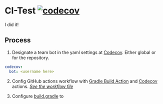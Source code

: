 # CI-Test [![codecov](https://codecov.io/gh/OliTheHoodieBoi/CI-Test/branch/main/graph/badge.svg?token=95YZXW0XSY)](https://codecov.io/gh/OliTheHoodieBoi/CI-Test)
I did it!
## Process
1. Designate a team bot in the yaml settings at [Codecov](https://codecov.io). Either global or for the repository.
```yml
codecov:
  bot: <username here>
```

2. Config GitHub actions workflow with [Gradle Build Action](https://github.com/marketplace/actions/gradle-build-action) and [Codecov](https://github.com/marketplace/actions/codecov) actions. *[See the workflow file](.github/workflows/gradle.yml)*

3. Configure [build.gradle]() to 
